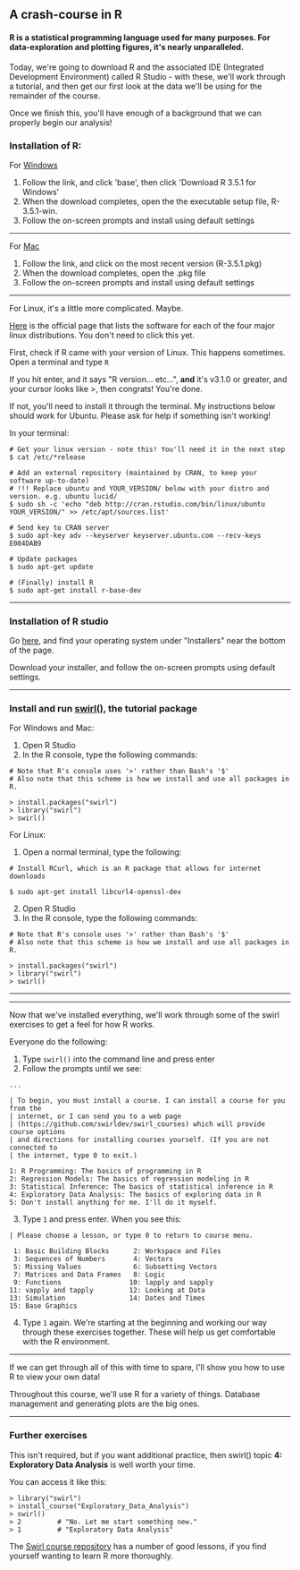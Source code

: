 ## A crash-course in R

#### R is a statistical programming language used for many purposes. For data-exploration and plotting figures, it's nearly unparalleled. 

Today, we're going to download R and the associated IDE (Integrated Development Environment) called R Studio - with these, we'll work through a tutorial, and then get our first look at the data we'll be using for the remainder of the course. 

Once we finish this, you'll have enough of a background that we can properly begin our analysis!

### Installation of R:

For [Windows](https://cran.rstudio.com/bin/windows/)
1. Follow the link, and click 'base', then click 'Download R 3.5.1 for Windows'
2. When the download completes, open the the executable setup file, R-3.5.1-win. 
3. Follow the on-screen prompts and install using default settings

----

For [Mac](https://cran.rstudio.com/bin/macosx/)
1. Follow the link, and click on the most recent version (R-3.5.1.pkg)
2. When the download completes, open the .pkg file
3. Follow the on-screen prompts and install using default settings

----

For Linux, it's a little more complicated. Maybe.

[Here](https://cran.rstudio.com/bin/linux/) is the official page that lists the software for each of the four major linux distributions. You don't need to click this yet. 

First, check if R came with your version of Linux. This happens sometimes.
Open a terminal and type `R`

If you hit enter, and it says "R version... etc...", **and** it's v3.1.0 or greater, and your cursor looks like >, then congrats! You're done. 
 
If not, you'll need to install it through the terminal. My instructions below should work for Ubuntu. Please ask for help if something isn't working!

In your terminal:
```
# Get your linux version - note this! You'll need it in the next step
$ cat /etc/*release

# Add an external repository (maintained by CRAN, to keep your software up-to-date)
# !!! Replace ubuntu and YOUR_VERSION/ below with your distro and version. e.g. ubuntu lucid/
$ sudo sh -c 'echo "deb http://cran.rstudio.com/bin/linux/ubuntu YOUR_VERSION/" >> /etc/apt/sources.list'

# Send key to CRAN server
$ sudo apt-key adv --keyserver keyserver.ubuntu.com --recv-keys E084DAB9

# Update packages
$ sudo apt-get update

# (Finally) install R
$ sudo apt-get install r-base-dev
```
----

### Installation of R studio

Go [here](https://www.rstudio.com/products/rstudio/download/), and find your operating system under "Installers" near the bottom of the page.  

Download your installer, and follow the on-screen prompts using default settings. 

----

### Install and run [swirl()](https://swirlstats.com), the tutorial package

For Windows and Mac:

1. Open R Studio
2. In the R console, type the following commands:
```
# Note that R's console uses '>' rather than Bash's '$'
# Also note that this scheme is how we install and use all packages in R. 

> install.packages("swirl")
> library("swirl")
> swirl()
```

For Linux:
1. Open a normal terminal, type the following:
```
# Install RCurl, which is an R package that allows for internet downloads

$ sudo apt-get install libcurl4-openssl-dev
```
2. Open R Studio
3. In the R console, type the following commands:
```
# Note that R's console uses '>' rather than Bash's '$'
# Also note that this scheme is how we install and use all packages in R. 

> install.packages("swirl")
> library("swirl")
> swirl()
```
----
----

Now that we've installed everything, we'll work through some of the swirl exercises to get a feel for how R works. 

Everyone do the following:
1. Type `swirl()` into the command line and press enter
2. Follow the prompts until we see:
```
...

| To begin, you must install a course. I can install a course for you from the
| internet, or I can send you to a web page
| (https://github.com/swirldev/swirl_courses) which will provide course options
| and directions for installing courses yourself. (If you are not connected to
| the internet, type 0 to exit.)

1: R Programming: The basics of programming in R
2: Regression Models: The basics of regression modeling in R
3: Statistical Inference: The basics of statistical inference in R
4: Exploratory Data Analysis: The basics of exploring data in R
5: Don't install anything for me. I'll do it myself.
```
3. Type `1` and press enter. When you see this:
```
| Please choose a lesson, or type 0 to return to course menu.

 1: Basic Building Blocks      2: Workspace and Files     
 3: Sequences of Numbers       4: Vectors                 
 5: Missing Values             6: Subsetting Vectors      
 7: Matrices and Data Frames   8: Logic                   
 9: Functions                 10: lapply and sapply       
11: vapply and tapply         12: Looking at Data         
13: Simulation                14: Dates and Times         
15: Base Graphics
```
4. Type `1` again. We're starting at the beginning and working our way through these exercises together. These will help us get comfortable with the R environment. 

----

If we can get through all of this with time to spare, I'll show you how to use R to view your own data! 

Throughout this course, we'll use R for a variety of things. Database management and generating plots are the big ones. 

----

### Further exercises

This isn't required, but if you want additional practice, then swirl() topic **4: Exploratory Data Analysis** is well worth your time. 

You can access it like this:

```
> library("swirl")
> install_course("Exploratory_Data_Analysis")
> swirl()
> 2         # "No. Let me start something new."
> 1         # "Exploratory Data Analysis"
```

The [Swirl course repository](https://github.com/swirldev/swirl_courses) has a number of good lessons, if you find yourself wanting to learn R more thoroughly. 
